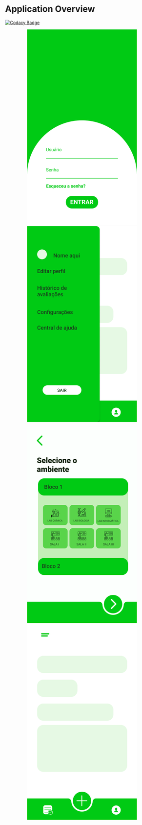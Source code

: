 
# Application Overview

[![Codacy Badge](https://api.codacy.com/project/badge/Grade/02198f17206249019ac843252f440fa9)](https://app.codacy.com/manual/jvictorfarias/leaf-gestao-ambiental?utm_source=github.com&utm_medium=referral&utm_content=jvictorfarias/leaf-gestao-ambiental&utm_campaign=Badge_Grade_Dashboard)

<p align="center">

<img src="https://github.com/jvictorfarias/leaf-gestao-ambiental/blob/master/img/Login.png"/>
<img src="https://github.com/jvictorfarias/leaf-gestao-ambiental/blob/master/img/Menu.png"/>
</p>

<p align="center">

<img src="https://github.com/jvictorfarias/leaf-gestao-ambiental/blob/master/img/Sele%C3%A7%C3%A3o%20de%20ambiente.png"/>
<img src="https://github.com/jvictorfarias/leaf-gestao-ambiental/blob/master/img/Tela%20incial.png"/>
</p>

